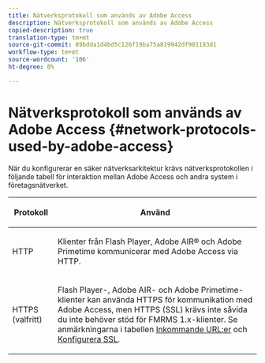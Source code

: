 ```yaml
---
title: Nätverksprotokoll som används av Adobe Access
description: Nätverksprotokoll som används av Adobe Access
copied-description: true
translation-type: tm+mt
source-git-commit: 89bdda1d4bd5c126f19ba75a819942df901183d1
workflow-type: tm+mt
source-wordcount: '106'
ht-degree: 0%

---
```



# Nätverksprotokoll som används av Adobe Access {#network-protocols-used-by-adobe-access}

När du konfigurerar en säker nätverksarkitektur krävs nätverksprotokollen i följande tabell för interaktion mellan Adobe Access och andra system i företagsnätverket.

<table frame="all" colsep="1" rowsep="1" class="+ topic/table adobe-d/table " id="table-itc-33z-n4"> 
 <thead class="- topic/thead "> 
  <tr rowsep="1" class="- topic/row "> 
   <th colname="1" class="- topic/entry entry"> <p class="- topic/p ">Protokoll </p> </th> 
   <th colname="2" class="- topic/entry entry"> <p class="- topic/p ">Använd </p> </th> 
  </tr> 
 </thead>
 <tbody class="- topic/tbody "> 
  <tr rowsep="1" class="- topic/row "> 
   <td colname="1" class="- topic/entry "> <p class="- topic/p ">HTTP </p> </td> 
   <td colname="2" class="- topic/entry "> <p class="- topic/p ">Klienter från Flash Player, Adobe AIR® och Adobe Primetime kommunicerar med Adobe Access via HTTP. </p> </td> 
  </tr> 
  <tr rowsep="0" class="- topic/row "> 
   <td colname="1" class="- topic/entry "> <p class="- topic/p ">HTTPS (valfritt) </p> </td> 
   <td colname="2" class="- topic/entry "> <p class="- topic/p ">Flash Player-, Adobe AIR- och Adobe Primetime-klienter kan använda HTTPS för kommunikation med Adobe Access, men HTTPS (SSL) krävs inte såvida du inte behöver stöd för FMRMS 1.x-klienter. Se anmärkningarna i tabellen <a href="network-topology-firewall-rules.md" format="dita" scope="local"> Inkommande URL:er</a> och <a href="network-topology-nw-protocols.md"> Konfigurera SSL</a>. </p> </td> 
  </tr> 
 </tbody> 
</table>